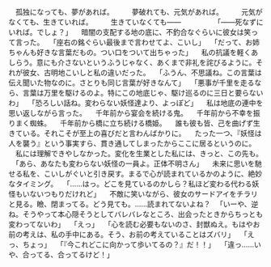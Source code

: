 　孤独になっても、夢があれば。
　
　夢破れても、元気があれば。
　
　元気がなくても、生きていれば。
　
　生きていなくても――
　
　
　
　「――死なずにいれば。でしょ？」
　暗闇の支配する地の底に、不釣合なぐらいに彼女は笑って言った。
　「座右の銘ぐらい最後まで言わせてよ、こいし」
　「だって、お姉ちゃんも好きな言葉だもの。つい口をついて出ちゃった」
　私の抗議を軽くあしらう。意にも介さないというふうじゃなく、あくまで非礼を詫びるように。それが彼女、古明地こいしと私の違いだった。
　「ふうん、不思議ね。この言葉は伝え聞いた物なのに。さとりも同じ言葉が好きなんて」
　「悪事が千里を走るなら、言葉は万里を駆けるのよ。特にこの地底じゃ、駆け巡るのに三日と要らないわ」
　「恐ろしい話ね。変わらない妖怪達より、よっぽど」
　私は地底の連中を思い返しながら言った。
　千年前から宴会を続ける鬼。
　千年前から不幸を振りまく蜘蛛。
　千年前から橋に立ち続ける橋姫。
　誰も彼も皆、己を曲げず生きている。それこそが至上の喜びだと言わんばかりに。
　たった一つ、『妖怪は人を襲う』という事実すら、貫き通してしまったからここに居るというのに。
　私には理解できやしなかった。変化を生業とした私には、きっと、この先も。
　「あら、あなたも変わらない妖怪の一員よ。正体不明さん」
　未来に思いを馳せる私を、こいしがぐいと引き戻す。まるで心が読まれているかのように、絶妙なタイミング。
　「……はっ。どこを見ているのかしら？私ほど変わる代わる妖怪もいないつもりだけれど」
　不敵に笑いながら、彼女のサードアイをチラリと見る。瞼、閉まってる。どう見ても。……読まれてないよね？
　「いーや、逆ね。そうやって本心隠そうとしてバレバレなところ、出会ったときからちっとも変わってないわ」
　「えっ」
　「心を読む必要もないのさ、封獣ぬえ。もはやお前の考えは、私の手中にある。そう、お前の考えていることはズバリ」
　「えっ、ちょっ」
　「『今これどこに向かって歩いてるの？』だ！！」
　「違っ……いや、合ってる、合ってるけど！」
　
　
　
　
　